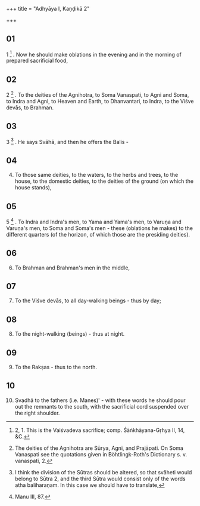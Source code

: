 +++
title = "Adhyāya I, Kaṇḍikā 2"

+++
## 01
1 [^1] . Now he should make oblations in the evening and in the morning of prepared sacrificial food,

## 02
2 [^2] . To the deities of the Agnihotra, to Soma Vanaspati, to Agni and Soma, to Indra and Agni, to Heaven and Earth, to Dhanvantari, to Indra, to the Viśve devās, to Brahman.

## 03
3 [^3] . He says Svāhā, and then he offers the Balis - 

## 04
4. To those same deities, to the waters, to the herbs and trees, to the house, to the domestic deities, to the deities of the ground (on which the house stands),

## 05
5 [^4] . To Indra and Indra's men, to Yama and Yama's men, to Varuṇa and Varuṇa's men, to Soma and Soma's men - these (oblations he makes) to the different quarters (of the horizon, of which those are the presiding deities).

## 06
6. To Brahman and Brahman's men in the middle,

## 07
7. To the Viśve devās, to all day-walking beings - thus by day;

## 08
8. To the night-walking (beings) - thus at night.

## 09
9. To the Rakṣas - thus to the north.

## 10
10. Svadhā to the fathers (i.e. Manes)' - with these words he should pour out the remnants to the south, with the sacrificial cord suspended over the right shoulder.



[^1]:  2, 1. This is the Vaiśvadeva sacrifice; comp. Śāṅkhāyana-Gṛhya II, 14, &C.

[^2]:  The deities of the Agnihotra are Sūrya, Agni, and Prajāpati. On Soma Vanaspati see the quotations given in Böhtlingk-Roth's Dictionary s. v. vanaspati, 2.

[^3]:  I think the division of the Sūtras should be altered, so that svāheti would belong to Sūtra 2, and the third Sūtra would consist only of the words atha baliharaṇam. In this case we should have to translate,

[^4]:  Manu III, 87.